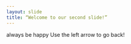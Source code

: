 ```yaml
---
layout: slide
title: “Welcome to our second slide!”
---
```

always be happy
Use the left arrow to go back!
